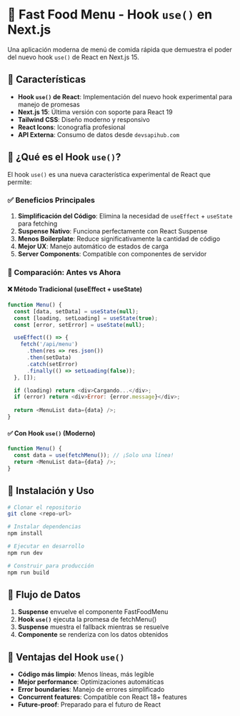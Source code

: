 # 🍔 Fast Food Menu - Hook `use()` en Next.js

Una aplicación moderna de menú de comida rápida que demuestra el poder del nuevo hook `use()` de React en Next.js 15.

## 🚀 Características

- **Hook `use()` de React**: Implementación del nuevo hook experimental para manejo de promesas
- **Next.js 15**: Última versión con soporte para React 19
- **Tailwind CSS**: Diseño moderno y responsivo
- **React Icons**: Iconografía profesional
- **API Externa**: Consumo de datos desde `devsapihub.com`

## 🎯 ¿Qué es el Hook `use()`?

El hook `use()` es una nueva característica experimental de React que permite:

### ✅ Beneficios Principales

1. **Simplificación del Código**: Elimina la necesidad de `useEffect` + `useState` para fetching
2. **Suspense Nativo**: Funciona perfectamente con React Suspense
3. **Menos Boilerplate**: Reduce significativamente la cantidad de código
4. **Mejor UX**: Manejo automático de estados de carga
5. **Server Components**: Compatible con componentes de servidor

### 📝 Comparación: Antes vs Ahora

#### ❌ Método Tradicional (useEffect + useState)
```javascript
function Menu() {
  const [data, setData] = useState(null);
  const [loading, setLoading] = useState(true);
  const [error, setError] = useState(null);

  useEffect(() => {
    fetch('/api/menu')
      .then(res => res.json())
      .then(setData)
      .catch(setError)
      .finally(() => setLoading(false));
  }, []);

  if (loading) return <div>Cargando...</div>;
  if (error) return <div>Error: {error.message}</div>;
  
  return <MenuList data={data} />;
}
```

#### ✅ Con Hook `use()` (Moderno)
```javascript
function Menu() {
  const data = use(fetchMenu()); // ¡Solo una línea!
  return <MenuList data={data} />;
}
```

## 🚀 Instalación y Uso

```bash
# Clonar el repositorio
git clone <repo-url>

# Instalar dependencias
npm install

# Ejecutar en desarrollo
npm run dev

# Construir para producción
npm run build
```

## 🔄 Flujo de Datos

1. **Suspense** envuelve el componente FastFoodMenu
2. **Hook `use()`** ejecuta la promesa de fetchMenu()
3. **Suspense** muestra el fallback mientras se resuelve
4. **Componente** se renderiza con los datos obtenidos

## 🌟 Ventajas del Hook `use()`

- **Código más limpio**: Menos líneas, más legible
- **Mejor performance**: Optimizaciones automáticas
- **Error boundaries**: Manejo de errores simplificado
- **Concurrent features**: Compatible con React 18+ features
- **Future-proof**: Preparado para el futuro de React

